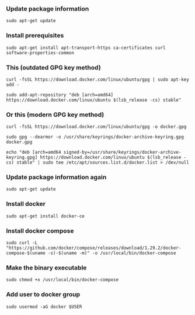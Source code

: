 ### Update package information
```
sudo apt-get update
```
### Install prerequisites
```
sudo apt-get install apt-transport-https ca-certificates curl software-properties-common
```
### This (outdated GPG key method)
 
```
curl -fsSL https://download.docker.com/linux/ubuntu/gpg | sudo apt-key add -
```

```
sudo add-apt-repository "deb [arch=amd64] https://download.docker.com/linux/ubuntu $(lsb_release -cs) stable"
```
### Or this (modern GPG key method)
```
curl -fsSL https://download.docker.com/linux/ubuntu/gpg -o docker.gpg
```

```
sudo gpg --dearmor -o /usr/share/keyrings/docker-archive-keyring.gpg docker.gpg
```

```
echo "deb [arch=amd64 signed-by=/usr/share/keyrings/docker-archive-keyring.gpg] https://download.docker.com/linux/ubuntu $(lsb_release -cs) stable" | sudo tee /etc/apt/sources.list.d/docker.list > /dev/null
```
### Update package information again
```
sudo apt-get update
```
### Install docker
```
sudo apt-get install docker-ce
```
### Install docker compose
```
sudo curl -L "https://github.com/docker/compose/releases/download/1.29.2/docker-compose-$(uname -s)-$(uname -m)" -o /usr/local/bin/docker-compose
```
### Make the binary executable
```
sudo chmod +x /usr/local/bin/docker-compose
```
### Add user to docker group
```
sudo usermod -aG docker $USER
```

